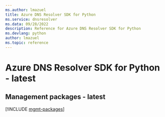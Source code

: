 ```yaml
---
ms.author: lmazuel
title: Azure DNS Resolver SDK for Python
ms.service: dnsresolver
ms.data: 09/28/2022
description: Reference for Azure DNS Resolver SDK for Python
ms.devlang: python
author: lmazuel
ms.topic: reference
---
```

# Azure DNS Resolver SDK for Python - latest

## Management packages - latest
[!INCLUDE [mgmt-packages](dns-resolver-mgmt-index.md)]